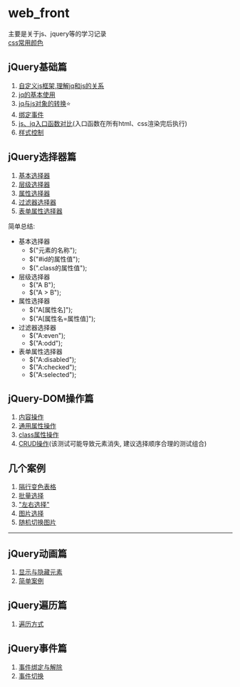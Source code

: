 # web_front
主要是关于js、jquery等的学习记录  
[css常用颜色](https://www.hangge.com/blog/cache/detail_981.html)  
## jQuery基础篇
   1. [自定义js框架,理解jq和js的关系](html/demo1.html)
   2. [jq的基本使用](html/demo2.html)
   3. [jq与js对象的转换](html/demo3.html):star:
   4. [绑定事件](html/demo4.html)
   5. [js、jq入口函数对比](html/demo5.html)(入口函数在所有html、css渲染完后执行)
   6. [样式控制](html/demo6.html)
## jQuery选择器篇
   1. [基本选择器](html/selector1.html)
   2. [层级选择器](html/selector2.html)
   3. [属性选择器](html/selector3.html)
   4. [过滤器选择器](html/selector4.html)
   5. [表单属性选择器](html/selector5.html)

简单总结:
- 基本选择器
  - $("元素的名称");
  - $("#id的属性值");
  - $(".class的属性值");
- 层级选择器
  - $("A B");
  - $("A > B");
- 属性选择器
  - $("A[属性名]");
  - $("A[属性名=属性值]");
- 过滤器选择器
  - $("A:even");
  - $("A:odd");
- 表单属性选择器
  - $("A:disabled");
  - $("A:checked");
  - $("A:selected");
## jQuery-DOM操作篇
1. [内容操作](html/dom1.html)
2. [通用属性操作](html/dom2.html)
3. [class属性操作](html/dom3.html)
4. [CRUD操作](html/dom4.html)(该测试可能导致元素消失, 建议选择顺序合理的测试组合)

## 几个案例
1. [隔行变色表格](html/test1.html)
2. [批量选择](html/test2.html)
3. ["左右选择"](html/test3.html)
4. [图片选择](html/test4.html)
5. [随机切换图片](html/test5.html)
---
## jQuery动画篇
1. [显示与隐藏元素](html/animation1.html)
2. [简单案例](html/animation2.html)
## jQuery遍历篇
1. [遍历方式](html/traverse1.html)
## jQuery事件篇
1. [事件绑定与解除](html/event1.html)
2. [事件切换](html/event2.html)